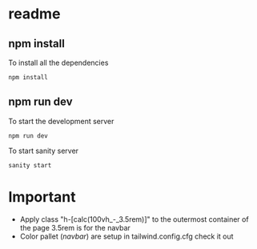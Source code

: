 # readme

## npm install

To install all the dependencies

```
npm install
```

## npm run dev

To start the development server

```
npm run dev
```

To start sanity server

```
sanity start
```

# Important

- Apply class "h-[calc(100vh_-_3.5rem)]" to the outermost container of the page 3.5rem is for the navbar
- Color pallet (_navbar_) are setup in tailwind.config.cfg check it out
